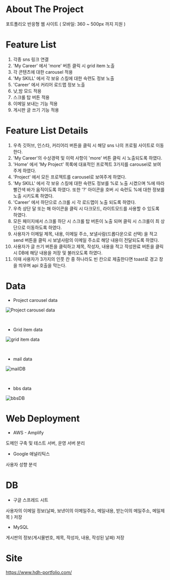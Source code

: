 # About The Project

포트폴리오 반응형 웹 사이트
( 모바일: 360 ~ 500px 까지 지원 )

# Feature List

1. 각종 sns 링크 연결
2. 'My Career' 에서 'more' 버튼 클릭 시 grid item 노출
3. 각 콘텐츠에 대한 carousel 적용
4. 'My SKILL' 에서 각 보유 스킬에 대한 숙련도 정보 노출
5. 'Career' 에서 커리어 로드맵 정보 노출
6. 낮,밤 모드 적용
7. 스크롤 탑 버튼 적용
8. 이메일 보내는 기능 적용
9. 게시판 글 쓰기 기능 적용

# Feature List Details

1. 우측 깃허브, 인스타, 커리어리 버튼을 클릭 시 해당 sns 나의 프로필 사이트로 이동한다.
2. 'My Career'의 수상경력 및 이력 사항이 'more' 버튼 클릭 시 노출되도록 하였다.
3. 'Home' 에서 'My Project' 목록에 대표적인 프로젝트 3가지를 carousel로 보여주게 하였다.
4. 'Project' 에서 모든 프로젝트를 carousel로 보여주게 하였다.
5. 'My SKILL' 에서 각 보유 스킬에 대한 숙련도 정보를 %로 노출 시켰으며 %에 따라 빨간색 바가 움직이도록 하였다. 또한 '?' 아이콘을 호버 시 숙련도 %에 대한 정보를 노출 시키도록 하였다.
6. 'Career' 에서 하단으로 스크롤 시 각 로드맵이 노출 되도록 하였다.
7. 우측 상단 달 또는 해 아이콘을 클릭 시 다크모드, 라이트모드를 사용할 수 있도록 하였다.
8. 모든 페이지에서 스크롤 하단 시 스크롤 탑 버튼이 노출 되며 클릭 시 스크롤이 최 상단으로 이동하도록 하였다.
9. 사용자가 이메일 제목, 내용, 이메일 주소, 보낼사람(드롭다운으로 선택) 을 적고 send 버튼을 클릭 시 보낼사람의 이메일 주소로 해당 내용이 전달되도록 하였다.
10. 사용자가 글 쓰기 버튼을 클릭하고 제목, 작성자, 내용을 적고 작성완료 버튼을 클릭 시 DB에 해당 내용을 저장 및 불러오도록 하였다.
11. 이때 사용자가 3가지의 인풋 칸 중 하나라도 빈 칸으로 제출한다면 toast로 경고 창을 띄우며 api 호출을 막는다.

# Data

- Project carousel data

![Project carousel data](https://user-images.githubusercontent.com/76561461/190072756-518c2268-f602-49cf-bc30-56359ce2618e.png)

<br />

- Grid item data

![grid item data](https://user-images.githubusercontent.com/76561461/190072768-c5bfe421-d4b4-4eec-914d-9ce634141f05.png)

<br />

- mail data

![mailDB](https://user-images.githubusercontent.com/76561461/191895021-99f87fdd-bd53-4d60-b28b-5af01909388c.PNG)

<br />

- bbs data

![bbsDB](https://user-images.githubusercontent.com/76561461/193234693-7db0a200-0b2f-47d2-be59-2f93c54cceaf.PNG)

# Web Deployment

- AWS - Amplify

도메인 구축 및 테스트 서버, 운영 서버 분리

- Google 애널리틱스

사용자 성향 분석

# DB

- 구글 스프레드 시트

사용자의 이메일 정보(날짜, 보낸이의 이메일주소, 메일내용, 받는이의 메일주소, 메일제목 ) 저장

- MySQL

게시판의 정보(게시물번호, 제목, 작성자, 내용, 작성된 날짜) 저장

# Site

https://www.hdh-portfolio.com/

